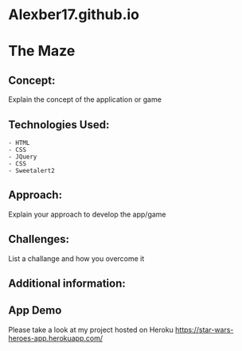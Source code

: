 # Alexber17.github.io
# The Maze
## Concept: 
Explain the concept of the application or game
## Technologies Used:
    - HTML
    - CSS
    - JQuery 
    - CSS 
    - Sweetalert2

## Approach: 
Explain your approach to develop the app/game
## Challenges: 
List a challange and how you overcome it 
## Additional information: 
## App Demo 
Please take a look at my project hosted on Heroku
https://star-wars-heroes-app.herokuapp.com/